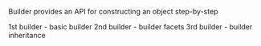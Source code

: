 Builder provides an API for constructing an object step-by-step

1st builder - basic builder
2nd builder - builder facets
3rd builder - builder inheritance